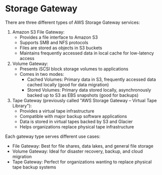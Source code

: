 # Storage Gateway

There are three different types of AWS Storage Gateway services:

1. Amazon S3 File Gateway:
   * Provides a file interface to Amazon S3
   * Supports SMB and NFS protocols
   * Files are stored as objects in S3 buckets
   * Maintains frequently accessed data in local cache for low-latency access
2. Volume Gateway:
   * Presents iSCSI block storage volumes to applications
   * Comes in two modes:
     * Cached Volumes: Primary data in S3, frequently accessed data cached locally (good for data migration)
     * Stored Volumes: Primary data stored locally, asynchronously backed up to S3 as EBS snapshots (good for backups)&#x20;
3. Tape Gateway (previously called "AWS Storage Gateway – Virtual Tape Library"):
   * Provides a virtual tape infrastructure
   * Compatible with major backup software applications
   * Data is stored in virtual tapes backed by S3 and Glacier
   * Helps organizations replace physical tape infrastructure

Each gateway type serves different use cases:

* File Gateway: Best for file shares, data lakes, and general file storage
* Volume Gateway: Ideal for disaster recovery, backup, and cloud migration
* Tape Gateway: Perfect for organizations wanting to replace physical tape backup systems



